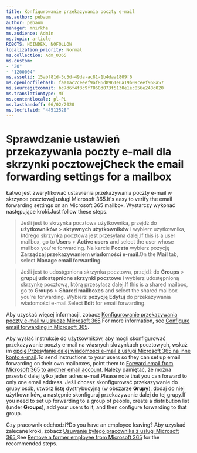 ```yaml
---
title: Konfigurowanie przekazywania poczty e-mail
ms.author: pebaum
author: pebaum
manager: mnirkhe
ms.audience: Admin
ms.topic: article
ROBOTS: NOINDEX, NOFOLLOW
localization_priority: Normal
ms.collection: Adm_O365
ms.custom:
- "20"
- "1200004"
ms.assetid: 15abf81d-5c5d-49da-ac81-1b4daa1809f6
ms.openlocfilehash: faa1ac2ceeef9af86d8961e6a19b09ceef968a57
ms.sourcegitcommit: bc7d6f4f3c9f7060d073f5130e1ec856e248d020
ms.translationtype: MT
ms.contentlocale: pl-PL
ms.lasthandoff: 06/02/2020
ms.locfileid: "44512528"
---
```

# <a name="check-the-email-forwarding-settings-for-a-mailbox"></a><span data-ttu-id="3b4d4-102">Sprawdzanie ustawień przekazywania poczty e-mail dla skrzynki pocztowej</span><span class="sxs-lookup"><span data-stu-id="3b4d4-102">Check the email forwarding settings for a mailbox</span></span>

<span data-ttu-id="3b4d4-103">Łatwo jest zweryfikować ustawienia przekazywania poczty e-mail w skrzynce pocztowej usługi Microsoft 365.</span><span class="sxs-lookup"><span data-stu-id="3b4d4-103">It's easy to verify the email forwarding settings on an Microsoft 365 mailbox.</span></span> <span data-ttu-id="3b4d4-104">Wystarczy wykonać następujące kroki.</span><span class="sxs-lookup"><span data-stu-id="3b4d4-104">Just follow these steps.</span></span>
  
> <span data-ttu-id="3b4d4-105">Jeśli jest to skrzynka pocztowa użytkownika, przejdź do **użytkowników** \> **aktywnych użytkowników** i wybierz użytkownika, którego skrzynka pocztowa jest przesyłana dalej.</span><span class="sxs-lookup"><span data-stu-id="3b4d4-105">If this is a user mailbox, go to **Users** \> **Active users** and select the user whose mailbox you're forwarding.</span></span> <span data-ttu-id="3b4d4-106">Na karcie **Poczta** wybierz pozycję **Zarządzaj przekazywaniem wiadomości e-mail**.</span><span class="sxs-lookup"><span data-stu-id="3b4d4-106">On the **Mail** tab, select **Manage email forwarding**.</span></span>

> <span data-ttu-id="3b4d4-107">Jeśli jest to udostępniona skrzynka pocztowa, przejdź do **Groups** \> **grupuj udostępnione skrzynki pocztowe** i wybierz udostępnioną skrzynkę pocztową, którą przesyłasz dalej.</span><span class="sxs-lookup"><span data-stu-id="3b4d4-107">If this is a shared mailbox, go to **Groups** \> **Shared mailboxes** and select the shared mailbox you're forwarding.</span></span> <span data-ttu-id="3b4d4-108">Wybierz **pozycję Edytuj** do przekazywania wiadomości e-mail.</span><span class="sxs-lookup"><span data-stu-id="3b4d4-108">Select **Edit** for email forwarding.</span></span>

<span data-ttu-id="3b4d4-109">Aby uzyskać więcej informacji, zobacz [Konfigurowanie przekazywania poczty e-mail w usłudze Microsoft 365](https://docs.microsoft.com/microsoft-365/admin/email/configure-email-forwarding).</span><span class="sxs-lookup"><span data-stu-id="3b4d4-109">For more information, see [Configure email forwarding in Microsoft 365](https://docs.microsoft.com/microsoft-365/admin/email/configure-email-forwarding).</span></span>
  
<span data-ttu-id="3b4d4-110">Aby wysłać instrukcje do użytkowników, aby mogli skonfigurować przekazywanie poczty e-mail na własnych skrzynkach pocztowych, wskaż im [opcję Przesyłanie dalej wiadomości e-mail z usługi Microsoft 365 na inne konto e-mail](https://support.office.com/article/Forward-email-from-Office-365-to-another-email-account-1ed4ee1e-74f8-4f53-a174-86b748ff6a0e).</span><span class="sxs-lookup"><span data-stu-id="3b4d4-110">To send instructions to your users so they can set up email forwarding on their own mailboxes, point them to [Forward email from Microsoft 365 to another email account](https://support.office.com/article/Forward-email-from-Office-365-to-another-email-account-1ed4ee1e-74f8-4f53-a174-86b748ff6a0e).</span></span> <span data-ttu-id="3b4d4-111">Należy pamiętać, że można przesłać dalej tylko jeden adres e-mail.</span><span class="sxs-lookup"><span data-stu-id="3b4d4-111">Please note that you can forward to only one email address.</span></span> <span data-ttu-id="3b4d4-112">Jeśli chcesz skonfigurować przekazywanie do grupy osób, utwórz listę dystrybucyjną (w obszarze **Grupy**), dodaj do niej użytkowników, a następnie skonfiguruj przekazywanie dalej do tej grupy.</span><span class="sxs-lookup"><span data-stu-id="3b4d4-112">If you need to set up forwarding to a group of people, create a distribution list (under **Groups**), add your users to it, and then configure forwarding to that group.</span></span>
  
<span data-ttu-id="3b4d4-113">Czy pracownik odchodzi?</span><span class="sxs-lookup"><span data-stu-id="3b4d4-113">Do you have an employee leaving?</span></span> <span data-ttu-id="3b4d4-114">Aby uzyskać zalecane kroki, zobacz [Usuwanie byłego pracownika z usługi Microsoft 365.](https://docs.microsoft.com/microsoft-365/admin/add-users/remove-former-employee)</span><span class="sxs-lookup"><span data-stu-id="3b4d4-114">See [Remove a former employee from Microsoft 365](https://docs.microsoft.com/microsoft-365/admin/add-users/remove-former-employee) for the recommended steps.</span></span>